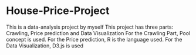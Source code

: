 # House-Price-Project
This is a data-analysis project by myself
This project has three parts: Crawling, Price prediction and Data Visualization
For the Crawling Part, Pool concept is used.
For the Price prediction, R is the language used.
For the Data Visualization, D3.js is used
